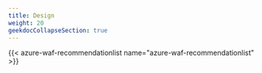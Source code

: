 ```yaml
---
title: Design
weight: 20
geekdocCollapseSection: true
---
```


{{< azure-waf-recommendationlist name="azure-waf-recommendationlist" >}}
